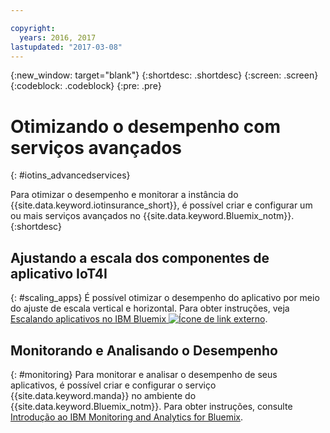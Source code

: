 ```yaml
---

copyright:
  years: 2016, 2017
lastupdated: "2017-03-08"
---
```


<!-- Common attributes used in the template are defined as follows: -->
{:new_window: target="blank"}
{:shortdesc: .shortdesc}
{:screen: .screen}
{:codeblock: .codeblock}
{:pre: .pre}



<!-- {{site.data.keyword.iotinsurance_full}}  {{site.data.keyword.iotinsurance_short}}  -->


# Otimizando o desempenho com serviços avançados
{: #iotins_advancedservices}


Para otimizar o desempenho e monitorar a instância do {{site.data.keyword.iotinsurance_short}}, é possível criar e configurar um ou mais serviços avançados no {{site.data.keyword.Bluemix_notm}}.
{:shortdesc}

## Ajustando a escala dos componentes de aplicativo IoT4I
{: #scaling_apps}
É possível otimizar o desempenho do aplicativo por meio do ajuste de escala vertical e horizontal. Para
obter instruções, veja [Escalando aplicativos
no IBM Bluemix ![Ícone de link externo](../../icons/launch-glyph.svg)](http://www.ibm.com/developerworks/cloud/library/cl-bluemix-autoscale/).

## Monitorando e Analisando o Desempenho
{: #monitoring}
Para monitorar e analisar o desempenho de seus aplicativos, é possível criar e configurar o serviço {{site.data.keyword.manda}} no ambiente do {{site.data.keyword.Bluemix_notm}}. Para obter instruções, consulte [Introdução ao IBM Monitoring and Analytics for Bluemix](../monana/index.html#gettingstartedtemplate).

<!-- ### Monitoring logging information with Logmet

https://console.ng.bluemix.net/docs/services/MessageHub/index.html#messagehub072
-->

<!--
### Monitoring with New Relic
For additional monitoring, you can use New Relic, a third-party service that provides monitoring metrics for your application. For instructions to create the New Relic service in your {{site.data.keyword.Bluemix_notm}} environment, see [Using New Relic](https://console.ng.bluemix.net/docs/runtimes/liberty/newRelic.html).
-->
